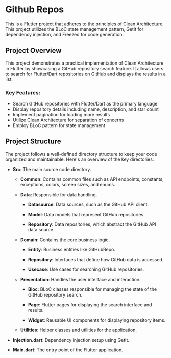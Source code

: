 # Github Repos

This is a Flutter project that adheres to the principles of Clean Architecture.  This project utilizes the BLoC state management pattern, GetIt for dependency injection, and Freezed for code generation.

## Project Overview

This project demonstrates a practical implementation of Clean Architecture in Flutter by showcasing a GitHub repository search feature. It allows users to search for Flutter/Dart repositories on GitHub and displays the results in a list.

### Key Features:
- Search GitHub repositories with Flutter/Dart as the primary language
- Display repository details including name, description, and star count
- Implement pagination for loading more results
- Utilize Clean Architecture for separation of concerns
- Employ BLoC pattern for state management

## Project Structure

The project follows a well-defined directory structure to keep your code organized and maintainable. Here's an overview of the key directories:

- **Src**: The main source code directory.

    - **Common**: Contains common files such as API endpoints, constants, exceptions, colors, screen sizes, and enums.

    - **Data**: Responsible for data handling.

        - **Datasource**: Data sources, such as the GitHub API client.

        - **Model**: Data models that represent GitHub repositories.

        - **Repository**: Data repositories, which abstract the GitHub API data source.

    - **Domain**: Contains the core business logic.

        - **Entity**: Business entities like GitHubRepo.

        - **Repository**: Interfaces that define how GitHub data is accessed.

        - **Usecase**: Use cases for searching GitHub repositories.

    - **Presentation**: Handles the user interface and interaction.

        - **Bloc**: BLoC classes responsible for managing the state of the GitHub repository search.

        - **Page**: Flutter pages for displaying the search interface and results.

        - **Widget**: Reusable UI components for displaying repository items.

    - **Utilities**: Helper classes and utilities for the application.

- **Injection.dart**: Dependency injection setup using GetIt.

- **Main.dart**: The entry point of the Flutter application.
